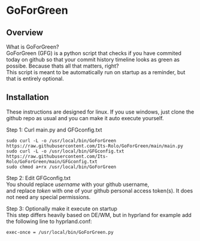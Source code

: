 # GoForGreen
## Overview
What is GoForGreen?  
GoForGreen (GFG) is a python script that checks if you have commited today on github so that your commit history timeline looks as green as possibe. Because thats all that matters, right?  
This script is meant to be automatically run on startup as a reminder, but that is entirely optional.
## Installation
These instructions are designed for linux. If you use windows, just clone the github repo as usual and you can make it auto execute yourself.  

Step 1: Curl main.py and GFGconfig.txt  
```
sudo curl -L -o /usr/local/bin/GoForGreen https://raw.githubusercontent.com/Its-Rolo/GoForGreen/main/main.py
sudo curl -L -o /usr/local/bin/GFGconfig.txt https://raw.githubusercontent.com/Its-Rolo/GoForGreen/main/GFGconfig.txt
sudo chmod a+rx /usr/local/bin/GoForGreen
```

Step 2: Edit GFGconfig.txt  
You should replace *username* with your github username,  
and replace *token* with one of your github personal access token(s). It does not need any special permissions.  

Step 3: Optionally make it execute on startup  
This step differs heavily based on DE/WM, but in hyprland for example add the following line to hyprland.conf:
```
exec-once = /usr/local/bin/GoForGreen.py
```
